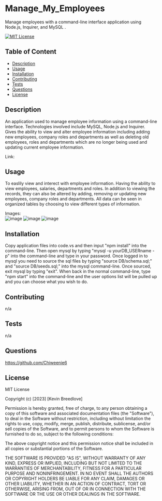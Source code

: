 # Manage_My_Employees
Manage employees with a command-line interface application using Node.js, Inquirer, and MySQL .

[![MIT License](https://img.shields.io/badge/License-MIT-blue)]((https://opensource.org/licenses/MIT))

## Table of Content
  - [Description](#Description)
  - [Usage](#Usage)
  - [Installation](#Installation)
  - [Contributing](#Contributing)
  - [Tests](#Tests)
  - [Questions](#Questions)
  - [License](#License)

## Description
  An application used to manage employee information using a command-line interface. Technologies involved include MySQL, Node.js and Inquirer. Gives the ability to view and alter employee information including adding new employees, company roles and departments as well as deleting old employees, roles and departments which are no longer being used and updating current employee information.
  
  Link:



  
  

## Usage
  To easlily view and interect with employee information. Having the ability to view employees, salaries, departments and roles. In addition to viewing the records, they can also be altered by adding, removing or updating new employees, company roles and departments. All data can be seen in organized tables by choosing to view different types of information.
  
  Images:  
  ![image](https://user-images.githubusercontent.com/113393706/218890012-94332dd1-f055-4c46-a061-10e0b7367a8a.png)
  ![image](https://user-images.githubusercontent.com/113393706/218890116-c917c86c-9280-4b7f-a774-38398027769a.png)
  ![image](https://user-images.githubusercontent.com/113393706/218890324-1912c402-2505-4a1e-8479-9705423d56ce.png)  
 



## Installation
  Copy application files into code.vs and then input "npm install" into the command-line. Then open mysql by typing "mysql -u yourDB_USERname -p" into the command-line and type in your password. Once logged in to mysql you need to source the sql files by typing "source DB/schema.sql;" and "source DB/seeds.sql;" into the mysql command-line. Once sourced, exit mysql by typing "exit". When back in the normal command-line, type "npm start" into the command-line and the user options list will be pulled up and you can choose what you wish to do.

## Contributing
  n/a

## Tests
  n/a

## Questions
  https://github.com/Chiweenie6  

## License
  MIT License

Copyright (c) [2023] [Kevin Breedlove]

Permission is hereby granted, free of charge, to any person obtaining a copy
of this software and associated documentation files (the "Software"), to deal
in the Software without restriction, including without limitation the rights
to use, copy, modify, merge, publish, distribute, sublicense, and/or sell
copies of the Software, and to permit persons to whom the Software is
furnished to do so, subject to the following conditions:

The above copyright notice and this permission notice shall be included in all
copies or substantial portions of the Software.

THE SOFTWARE IS PROVIDED "AS IS", WITHOUT WARRANTY OF ANY KIND, EXPRESS OR
IMPLIED, INCLUDING BUT NOT LIMITED TO THE WARRANTIES OF MERCHANTABILITY,
FITNESS FOR A PARTICULAR PURPOSE AND NONINFRINGEMENT. IN NO EVENT SHALL THE
AUTHORS OR COPYRIGHT HOLDERS BE LIABLE FOR ANY CLAIM, DAMAGES OR OTHER
LIABILITY, WHETHER IN AN ACTION OF CONTRACT, TORT OR OTHERWISE, ARISING FROM,
OUT OF OR IN CONNECTION WITH THE SOFTWARE OR THE USE OR OTHER DEALINGS IN THE
SOFTWARE.
